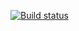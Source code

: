 [![Build status](https://ci.appveyor.com/api/projects/status/o230mls2mnm56me8?svg=true)](https://ci.appveyor.com/project/Miracle-Mary/postman-echo)